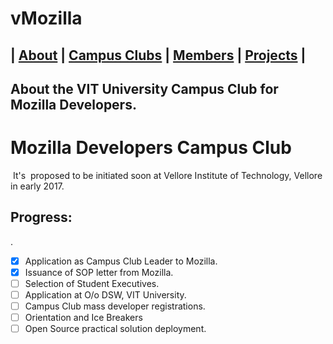 # vMozilla   
| [About](/README.md) | [Campus Clubs](/CampusClubs) | [Members](/Members) | [Projects](/Projects) | 
----

## About the VIT University Campus Club for Mozilla Developers.

# Mozilla Developers Campus Club
 It's  proposed to be initiated soon at Vellore Institute of Technology, Vellore in early 2017.
 
 
 
## Progress:
 
.  
 - [x] Application as Campus Club Leader to Mozilla.
 - [x] Issuance of SOP letter from Mozilla.
 - [ ] Selection of Student Executives.
 - [ ] Application at O/o DSW, VIT University.
 - [ ] Campus Club mass developer registrations.
 - [ ] Orientation and Ice Breakers  
 - [ ] Open Source practical solution deployment. 
